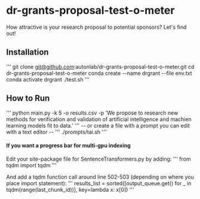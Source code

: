 # dr-grants-proposal-test-o-meter
How attractive is your research proposal to potential sponsors?  Let's find out!


## Installation
'''
git clone git@github.com:autonlab/dr-grants-proposal-test-o-meter.git
cd dr-grants-proposal-test-o-meter
conda create --name drgrant --file env.txt
conda activate drgrant
./test.sh
'''


## How to Run
'''
python main.py -k 5 -o results.csv -p 'We propose to research new methods for verification and validation of artificial intelligence and machien learning models fit to data.'
'''
-- or create a file with a prompt you can edit with a text editor --
'''
./prompts/tai.sh
'''


#### If you want a progress bar for multi-gpu indexing
Edit your site-package file for SentenceTransformers.py by adding:
'''
from tqdm import tqdm
'''

And add a tqdm function call around line 502-503 (depending on where you place import statement):
'''
results_list = sorted([output_queue.get() for _ in tqdm(range(last_chunk_id))], key=lambda x: x[0])
'''
